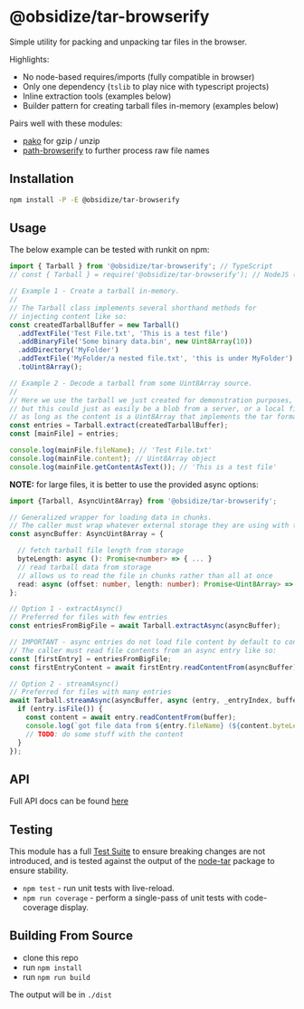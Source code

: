 # @obsidize/tar-browserify

Simple utility for packing and unpacking tar files in the browser.

Highlights:

- No node-based requires/imports (fully compatible in browser)
- Only one dependency (`tslib` to play nice with typescript projects)
- Inline extraction tools (examples below)
- Builder pattern for creating tarball files in-memory (examples below)

Pairs well with these modules:

- [pako](https://www.npmjs.com/package/pako) for gzip / unzip
- [path-browserify](https://www.npmjs.com/package/path-browserify) to further process raw file names

## Installation

```bash
npm install -P -E @obsidize/tar-browserify
```

## Usage

The below example can be tested with runkit on npm:

```typescript
import { Tarball } from '@obsidize/tar-browserify'; // TypeScript
// const { Tarball } = require('@obsidize/tar-browserify'); // NodeJS (Required for RunKit)

// Example 1 - Create a tarball in-memory.
//
// The Tarball class implements several shorthand methods for
// injecting content like so:
const createdTarballBuffer = new Tarball()
  .addTextFile('Test File.txt', 'This is a test file')
  .addBinaryFile('Some binary data.bin', new Uint8Array(10))
  .addDirectory('MyFolder')
  .addTextFile('MyFolder/a nested file.txt', 'this is under MyFolder')
  .toUint8Array();

// Example 2 - Decode a tarball from some Uint8Array source.
//
// Here we use the tarball we just created for demonstration purposes, 
// but this could just as easily be a blob from a server, or a local file;
// as long as the content is a Uint8Array that implements the tar format correctly.
const entries = Tarball.extract(createdTarballBuffer);
const [mainFile] = entries;

console.log(mainFile.fileName); // 'Test File.txt'
console.log(mainFile.content); // Uint8Array object
console.log(mainFile.getContentAsText()); // 'This is a test file'
```

**NOTE:** for large files, it is better to use the provided async options:

```typescript
import {Tarball, AsyncUint8Array} from '@obsidize/tar-browserify';

// Generalized wrapper for loading data in chunks.
// The caller must wrap whatever external storage they are using with this.
const asyncBuffer: AsyncUint8Array = {

  // fetch tarball file length from storage
  byteLength: async (): Promise<number> => { ... }
  // read tarball data from storage
  // allows us to read the file in chunks rather than all at once
  read: async (offset: number, length: number): Promise<Uint8Array> => { ... }
};

// Option 1 - extractAsync()
// Preferred for files with few entries
const entriesFromBigFile = await Tarball.extractAsync(asyncBuffer);

// IMPORTANT - async entries do not load file content by default to conserve memory.
// The caller must read file contents from an async entry like so:
const [firstEntry] = entriesFromBigFile;
const firstEntryContent = await firstEntry.readContentFrom(asyncBuffer);

// Option 2 - streamAsync()
// Preferred for files with many entries
await Tarball.streamAsync(asyncBuffer, async (entry, _entryIndex, buffer) => {
  if (entry.isFile()) {
    const content = await entry.readContentFrom(buffer);
    console.log(`got file data from ${entry.fileName} (${content.byteLength} bytes)`);
    // TODO: do some stuff with the content
  }
});
```

## API

Full API docs can be found [here](https://jospete.github.io/obsidize-tar-browserify/)

## Testing

This module has a full [Test Suite](https://github.com/jospete/obsidize-tar-browserify/tree/master/tests)
to ensure breaking changes are not introduced, and is tested against the output
of the [node-tar](https://www.npmjs.com/package/tar) package to ensure stability.

- `npm test` - run unit tests with live-reload.
- `npm run coverage` - perform a single-pass of unit tests with code-coverage display.

## Building From Source

- clone this repo
- run `npm install`
- run `npm run build`

The output will be in `./dist`

